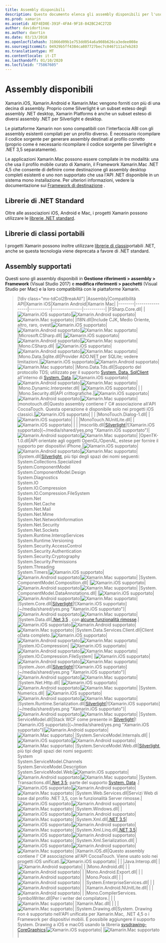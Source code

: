 ```yaml
---
title: Assembly disponibili
description: Questo documento elenca gli assembly disponibili per l'uso in Xamarin.iOS, Xamarin.Android e Xamarin.Mac. Sono inoltre disponibili collegamenti alla documentazione relativa alle librerie di .NET Standard e alle librerie di classi portabili.
ms.prod: xamarin
ms.assetid: AEF4ED0E-391F-4FA4-9F18-842BC24C272D
author: davidortinau
ms.author: daortin
ms.date: 03/13/2018
ms.openlocfilehash: 31066d09b1e753dd054a6a908b626ca3edee008e
ms.sourcegitcommit: 04929b5ff4384ca807727bec7c0467111a7eb283
ms.translationtype: MT
ms.contentlocale: it-IT
ms.lasthandoff: 01/10/2020
ms.locfileid: "75867605"
---
```

# <a name="available-assemblies"></a>Assembly disponibili

Xamarin.iOS, Xamarin.Android e Xamarin.Mac vengono forniti con più di una decina di assembly. Proprio come Silverlight è un subset esteso degli assembly .NET desktop, Xamarin Platforms è anche un subset esteso di diversi assembly .NET per Silverlight e desktop.

Le piattaforme Xamarin non sono compatibili con l'interfaccia ABI con gli assembly esistenti compilati per un profilo diverso. È necessario ricompilare il codice sorgente per generare assembly destinati al profilo corretto (proprio come è necessario ricompilare il codice sorgente per Silverlight e .NET 3,5 separatamente).

Le applicazioni Xamarin.Mac possono essere compilate in tre modalità: una che usa il profilo mobile curato di Xamarin, il Framework Xamarin.Mac .NET 4,5 che consente di definire come destinazione gli assembly desktop completi esistenti e uno non supportato che usa l'API .NET disponibile in un sistema mono installazione. Per ulteriori informazioni, vedere la documentazione sui [Framework di destinazione](~/mac/platform/target-framework.md) .

## <a name="net-standard-libraries"></a>Librerie di .NET Standard

Oltre alle associazioni iOS, Android e Mac, i progetti Xamarin possono utilizzare le [librerie .NET standard](~/cross-platform/app-fundamentals/net-standard.md).

## <a name="portable-class-libraries"></a>Librerie di classi portabili

I progetti Xamarin possono inoltre utilizzare [librerie di classi](~/cross-platform/app-fundamentals/pcl.md)portabili .NET, anche se questa tecnologia viene deprecata a favore di .NET standard.

## <a name="supported-assemblies"></a>Assembly supportati

Questi sono gli assembly disponibili in **Gestione riferimenti > assembly > Framework** (Visual Studio 2017) e **modifica riferimenti > pacchetti** (Visual Studio per Mac) e la loro compatibilità con le piattaforme Xamarin.

> [!div class="mx-tdCol2BreakAll"]
> |Assembly|Compatibilità API|Xamarin iOS|Xamarin Android|Xamarin Mac|
> |--------|-----------------|-----------|---------------|-----------|
> |FSharp.Core.dll| |![Xamarin.iOS supportato](~/media/shared/yes.png "Xamarin.iOS supportato")|![Xamarin.Android supportato](~/media/shared/yes.png "Xamarin.Android supportato")|![Xamarin.Mac supportato](~/media/shared/yes.png "Xamarin.Mac supportato")|
> |l18N.dll|Include CJK, Medio Oriente, altro, raro, ovest|![Xamarin.iOS supportato](~/media/shared/yes.png "Xamarin.iOS supportato")|![Xamarin.Android supportato](~/media/shared/yes.png "Xamarin.Android supportato")|![Xamarin.Mac supportato](~/media/shared/yes.png "Xamarin.Mac supportato")|
> |Microsoft.CSharp.dll| |![Xamarin.iOS supportato](~/media/shared/yes.png "Xamarin.iOS supportato")|![Xamarin.Android supportato](~/media/shared/yes.png "Xamarin.Android supportato")|![Xamarin.Mac supportato](~/media/shared/yes.png "Xamarin.Mac supportato")|
> |Mono.CSharp.dll| |![Xamarin.iOS supportato](~/media/shared/yes.png "Xamarin.iOS supportato")|![Xamarin.Android supportato](~/media/shared/yes.png "Xamarin.Android supportato")|![Xamarin.Mac supportato](~/media/shared/yes.png "Xamarin.Mac supportato")|
> |Mono.Data.Sqlite.dll|Provider ADO.NET per SQLite; vedere limitazioni.|![Xamarin.iOS supportato](~/media/shared/yes.png "Xamarin.iOS supportato")|![Xamarin.Android supportato](~/media/shared/yes.png "Xamarin.Android supportato")|![Xamarin.Mac supportato](~/media/shared/yes.png "Xamarin.Mac supportato")|
> |Mono.Data.Tds.dll|Supporto del protocollo TDS; utilizzato per il supporto [System. Data. SqlClient](xref:System.Data.SqlClient) all'interno di [System. Data](xref:System.Data).|![Xamarin.iOS supportato](~/media/shared/yes.png "Xamarin.iOS supportato")|![Xamarin.Android supportato](~/media/shared/yes.png "Xamarin.Android supportato")|![Xamarin.Mac supportato](~/media/shared/yes.png "Xamarin.Mac supportato")|
> |Mono.Dynamic.&#8203;Interpreter.dll| |![Xamarin.iOS supportato](~/media/shared/yes.png "Xamarin.iOS supportato")| | |
> |Mono.Security.dll|API crittografiche.|![Xamarin.iOS supportato](~/media/shared/yes.png "Xamarin.iOS supportato")|![Xamarin.Android supportato](~/media/shared/yes.png "Xamarin.Android supportato")|![Xamarin.Mac supportato](~/media/shared/yes.png "Xamarin.Mac supportato")|
> |monotouch.dll|Questo assembly contiene l' C# associazione all'API CocoaTouch. Questa operazione è disponibile solo nei progetti iOS classici.|![Xamarin.iOS supportato](~/media/shared/yes.png "Xamarin.iOS supportato")| | |
> |MonoTouch.&#8203;Dialog-1.dll| |![Xamarin.iOS supportato](~/media/shared/yes.png "Xamarin.iOS supportato")| | |
> |MonoTouch.&#8203;NUnitLite.dll| |![Xamarin.iOS supportato](~/media/shared/yes.png "Xamarin.iOS supportato")| | |
> |mscorlib.dll|[Silverlight](https://msdn.microsoft.com/library/cc838194(VS.95).aspx)|![Xamarin.iOS supportato](~/media/shared/yes.png "Xamarin.iOS supportato")|![Xamarin.Android supportato](~/media/shared/yes.png "Xamarin.Android supportato")|![Xamarin.Mac supportato](~/media/shared/yes.png "Xamarin.Mac supportato")|
> |OpenTK-1.0.dll|API orientate agli oggetti OpenGL/OpenAL, estese per fornire il supporto per dispositivi iPhone.|![Xamarin.iOS supportato](~/media/shared/yes.png "Xamarin.iOS supportato")|![Xamarin.Android supportato](~/media/shared/yes.png "Xamarin.Android supportato")|![Xamarin.Mac supportato](~/media/shared/yes.png "Xamarin.Mac supportato")|
> |System.dll|[Silverlight](https://msdn.microsoft.com/library/cc838194(VS.95).aspx), più tipi degli spazi dei nomi seguenti:<br />System.Collections.Specialized<br />System.&#8203;ComponentModel<br />System.ComponentModel.Design<br />System.Diagnostics<br />System.IO<br />System.IO.Compression<br />System.IO.Compression.FileSystem<br />System.Net<br />System.Net.Cache<br />System.Net.Mail<br />System.Net.Mime<br />System.Net.&#8203;NetworkInformation<br />System.Net.Security<br />System.Net.Sockets<br />System.Runtime.&#8203;InteropServices<br />System.Runtime.Versioning<br />System.Security.&#8203;AccessControl<br />System.Security.Authentication<br />System.Security.&#8203;Cryptography<br />System.Security.Permissions<br />System.Threading<br />System.Timers|![Xamarin.iOS supportato](~/media/shared/yes.png "Xamarin.iOS supportato")|![Xamarin.Android supportato](~/media/shared/yes.png "Xamarin.Android supportato")|![Xamarin.Mac supportato](~/media/shared/yes.png "Xamarin.Mac supportato")|
> |System.&#8203;ComponentModel.&#8203;Composition.dll| |![Xamarin.iOS supportato](~/media/shared/yes.png "Xamarin.iOS supportato")|![Xamarin.Android supportato](~/media/shared/yes.png "Xamarin.Android supportato")|![Xamarin.Mac supportato](~/media/shared/yes.png "Xamarin.Mac supportato")|
> |System.&#8203;ComponentModel.&#8203;DataAnnotations.dll| |![Xamarin.iOS supportato](~/media/shared/yes.png "Xamarin.iOS supportato")|![Xamarin.Android supportato](~/media/shared/yes.png "Xamarin.Android supportato")|![Xamarin.Mac supportato](~/media/shared/yes.png "Xamarin.Mac supportato")|
> |System.Core.dll|[Silverlight](https://msdn.microsoft.com/library/cc838194(VS.95).aspx)|![Xamarin.iOS supportato](~/media/shared/yes.png "Xamarin.iOS supportato")|![Xamarin.Android supportato](~/media/shared/yes.png "Xamarin.Android supportato")|![Xamarin.Mac supportato](~/media/shared/yes.png "Xamarin.Mac supportato")|
> |System.Data.dll|[.Net 3,5](https://msdn.microsoft.com/library/ms229335.aspx) , con [alcune funzionalità rimosse](~/ios/data-cloud/system.data.md).|![Xamarin.iOS supportato](~/media/shared/yes.png "Xamarin.iOS supportato")|![Xamarin.Android supportato](~/media/shared/yes.png "Xamarin.Android supportato")|![Xamarin.Mac supportato](~/media/shared/yes.png "Xamarin.Mac supportato")|
> |System.Data.&#8203;Services.&#8203;Client.dll|Client oData completo.|![Xamarin.iOS supportato](~/media/shared/yes.png "Xamarin.iOS supportato")|![Xamarin.Android supportato](~/media/shared/yes.png "Xamarin.Android supportato")|![Xamarin.Mac supportato](~/media/shared/yes.png "Xamarin.Mac supportato")|
> |System.IO.&#8203;Compression| |![Xamarin.iOS supportato](~/media/shared/yes.png "Xamarin.iOS supportato")|![Xamarin.Android supportato](~/media/shared/yes.png "Xamarin.Android supportato")|![Xamarin.Mac supportato](~/media/shared/yes.png "Xamarin.Mac supportato")|
> |System.IO.&#8203;Compression.&#8203;FileSystem| |![Xamarin.iOS supportato](~/media/shared/yes.png "Xamarin.iOS supportato")|![Xamarin.Android supportato](~/media/shared/yes.png "Xamarin.Android supportato")|![Xamarin.Mac supportato](~/media/shared/yes.png "Xamarin.Mac supportato")|
> |System.Json.dll|[Silverlight](https://msdn.microsoft.com/library/cc838194(VS.95).aspx)|![Xamarin.iOS supportato](~/media/shared/yes.png "Xamarin.iOS supportato")|![Xamarin.Android supportato](~/media/shared/yes.png "Xamarin.Android supportato")|![Xamarin.Mac supportato](~/media/shared/yes.png "Xamarin.Mac supportato")|
> |System.Net.&#8203;Http.dll| |![Xamarin.iOS supportato](~/media/shared/yes.png "Xamarin.iOS supportato")|![Xamarin.Android supportato](~/media/shared/yes.png "Xamarin.Android supportato")|![Xamarin.Mac supportato](~/media/shared/yes.png "Xamarin.Mac supportato")|
> |System.&#8203;Numerics.dll| |![Xamarin.iOS supportato](~/media/shared/yes.png "Xamarin.iOS supportato")|![Xamarin.Android supportato](~/media/shared/yes.png "Xamarin.Android supportato")|![Xamarin.Mac supportato](~/media/shared/yes.png "Xamarin.Mac supportato")|
> |System.Runtime.&#8203;Serialization.dll|[Silverlight](https://msdn.microsoft.com/library/cc838194(VS.95).aspx)|![Xamarin.iOS supportato](~/media/shared/yes.png "Xamarin.iOS supportato")|![Xamarin.Android supportato](~/media/shared/yes.png "Xamarin.Android supportato")|![Xamarin.Mac supportato](~/media/shared/yes.png "Xamarin.Mac supportato")|
> |System.&#8203;ServiceModel.dll|Stack WCF come presente in [Silverlight](https://msdn.microsoft.com/library/cc838194(VS.95).aspx)|![Xamarin.iOS supportato](~/media/shared/yes.png "Xamarin.iOS supportato")|![Xamarin.Android supportato](~/media/shared/yes.png "Xamarin.Android supportato")|![Xamarin.Mac supportato](~/media/shared/yes.png "Xamarin.Mac supportato")|
> |System.&#8203;ServiceModel.&#8203;Internals.dll| |![Xamarin.iOS supportato](~/media/shared/yes.png "Xamarin.iOS supportato")|![Xamarin.Android supportato](~/media/shared/yes.png "Xamarin.Android supportato")|![Xamarin.Mac supportato](~/media/shared/yes.png "Xamarin.Mac supportato")|
> |System.&#8203;ServiceModel.&#8203;Web.dll|[Silverlight](https://msdn.microsoft.com/library/cc838194(VS.95).aspx), più tipi degli spazi dei nomi seguenti: <br />System<br />System.ServiceModel.Channels<br />System.ServiceModel.Description<br />System.ServiceModel.Web|![Xamarin.iOS supportato](~/media/shared/yes.png "Xamarin.iOS supportato")|![Xamarin.Android supportato](~/media/shared/yes.png "Xamarin.Android supportato")|![Xamarin.Mac supportato](~/media/shared/yes.png "Xamarin.Mac supportato")|
> |System.&#8203;Transactions.dll|[.Net 3,5](https://msdn.microsoft.com/library/ms229335.aspx); parte del supporto [System. Data](~/ios/data-cloud/system.data.md) .|![Xamarin.iOS supportato](~/media/shared/yes.png "Xamarin.iOS supportato")|![Xamarin.Android supportato](~/media/shared/yes.png "Xamarin.Android supportato")|![Xamarin.Mac supportato](~/media/shared/yes.png "Xamarin.Mac supportato")|
> |System.Web.&#8203;Services.dll|Servizi Web di base dal profilo .NET 3,5, con le funzionalità Server rimosse.|![Xamarin.iOS supportato](~/media/shared/yes.png "Xamarin.iOS supportato")|![Xamarin.Android supportato](~/media/shared/yes.png "Xamarin.Android supportato")|![Xamarin.Mac supportato](~/media/shared/yes.png "Xamarin.Mac supportato")|
> |System.&#8203;Windows.dll| |![Xamarin.iOS supportato](~/media/shared/yes.png "Xamarin.iOS supportato")|![Xamarin.Android supportato](~/media/shared/yes.png "Xamarin.Android supportato")|![Xamarin.Mac supportato](~/media/shared/yes.png "Xamarin.Mac supportato")|
> |System.&#8203;Xml.dll|[.NET 3.5](https://msdn.microsoft.com/library/ms229335.aspx)|![Xamarin.iOS supportato](~/media/shared/yes.png "Xamarin.iOS supportato")|![Xamarin.Android supportato](~/media/shared/yes.png "Xamarin.Android supportato")|![Xamarin.Mac supportato](~/media/shared/yes.png "Xamarin.Mac supportato")|
> |System.Xml.&#8203;Linq.dll|[.NET 3.5](https://msdn.microsoft.com/library/ms229335.aspx)|![Xamarin.iOS supportato](~/media/shared/yes.png "Xamarin.iOS supportato")|![Xamarin.Android supportato](~/media/shared/yes.png "Xamarin.Android supportato")|![Xamarin.Mac supportato](~/media/shared/yes.png "Xamarin.Mac supportato")|
> |System.Xml.Serialization.dll| |![Xamarin.iOS supportato](~/media/shared/yes.png "Xamarin.iOS supportato")|![Xamarin.Android supportato](~/media/shared/yes.png "Xamarin.Android supportato")|![Xamarin.Mac supportato](~/media/shared/yes.png "Xamarin.Mac supportato")|
> |Xamarin.iOS.dll|Questo assembly contiene l' C# associazione all'API CocoaTouch. Viene usato solo nei progetti iOS unificati.|![Xamarin.iOS supportato](~/media/shared/yes.png "Xamarin.iOS supportato")| | |
> |Java.Interop.dll| | |![Xamarin.Android supportato](~/media/shared/yes.png "Xamarin.Android supportato")| |
> |Mono.Android.dll| | |![Xamarin.Android supportato](~/media/shared/yes.png "Xamarin.Android supportato")| |
> |Mono.Android.&#8203;Export.dll| | |![Xamarin.Android supportato](~/media/shared/yes.png "Xamarin.Android supportato")| |
> |Mono.Posix.dll| | |![Xamarin.Android supportato](~/media/shared/yes.png "Xamarin.Android supportato")| |
> |System.&#8203;EnterpriseServices.dll| | |![Xamarin.Android supportato](~/media/shared/yes.png "Xamarin.Android supportato")| |
> |Xamarin.Android.&#8203;NUnitLite.dll| | |![Xamarin.Android supportato](~/media/shared/yes.png "Xamarin.Android supportato")| |
> |Mono.CompilerServices.&#8203;SymbolWriter.dll|Per i writer del compilatore.| | |![Xamarin.Mac supportato](~/media/shared/yes.png "Xamarin.Mac supportato")|
> |Xamarin.Mac.dll| | | |![Xamarin.Mac supportato](~/media/shared/yes.png "Xamarin.Mac supportato")|
> |System.&#8203;Drawing.dll|System. Drawing non è supportato nell'API unificata per Xamarin.Mac, .NET 4,5 o i Framework per dispositivi mobili. È possibile aggiungere il supporto System. Drawing a iOS e macOS usando la libreria [sysdrawing-CoreGraphics](https://github.com/mono/sysdrawing-coregraphics)|![Xamarin.iOS supportato](~/media/shared/yes.png "Xamarin.iOS supportato")| |![Xamarin.Mac supportato](~/media/shared/yes.png "Xamarin.Mac supportato")|